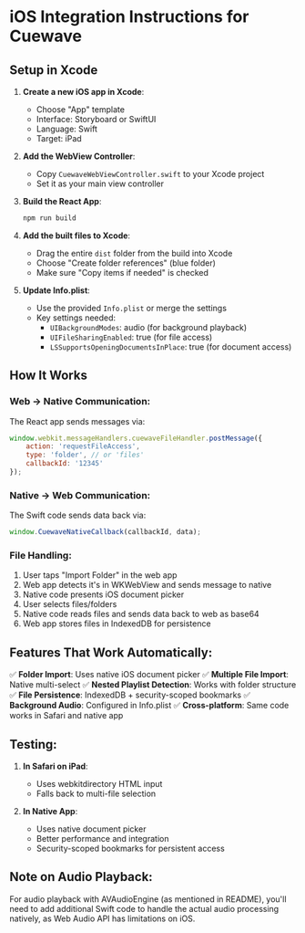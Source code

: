 # iOS Integration Instructions for Cuewave

## Setup in Xcode

1. **Create a new iOS app in Xcode**:
   - Choose "App" template
   - Interface: Storyboard or SwiftUI
   - Language: Swift
   - Target: iPad

2. **Add the WebView Controller**:
   - Copy `CuewaveWebViewController.swift` to your Xcode project
   - Set it as your main view controller

3. **Build the React App**:
   ```bash
   npm run build
   ```

4. **Add the built files to Xcode**:
   - Drag the entire `dist` folder from the build into Xcode
   - Choose "Create folder references" (blue folder)
   - Make sure "Copy items if needed" is checked

5. **Update Info.plist**:
   - Use the provided `Info.plist` or merge the settings
   - Key settings needed:
     - `UIBackgroundModes`: audio (for background playback)
     - `UIFileSharingEnabled`: true (for file access)
     - `LSSupportsOpeningDocumentsInPlace`: true (for document access)

## How It Works

### Web → Native Communication:
The React app sends messages via:
```javascript
window.webkit.messageHandlers.cuewaveFileHandler.postMessage({
    action: 'requestFileAccess',
    type: 'folder', // or 'files'
    callbackId: '12345'
});
```

### Native → Web Communication:
The Swift code sends data back via:
```javascript
window.CuewaveNativeCallback(callbackId, data);
```

### File Handling:
1. User taps "Import Folder" in the web app
2. Web app detects it's in WKWebView and sends message to native
3. Native code presents iOS document picker
4. User selects files/folders
5. Native code reads files and sends data back to web as base64
6. Web app stores files in IndexedDB for persistence

## Features That Work Automatically:

✅ **Folder Import**: Uses native iOS document picker
✅ **Multiple File Import**: Native multi-select
✅ **Nested Playlist Detection**: Works with folder structure
✅ **File Persistence**: IndexedDB + security-scoped bookmarks
✅ **Background Audio**: Configured in Info.plist
✅ **Cross-platform**: Same code works in Safari and native app

## Testing:

1. **In Safari on iPad**: 
   - Uses webkitdirectory HTML input
   - Falls back to multi-file selection
   
2. **In Native App**:
   - Uses native document picker
   - Better performance and integration
   - Security-scoped bookmarks for persistent access

## Note on Audio Playback:

For audio playback with AVAudioEngine (as mentioned in README), you'll need to add additional Swift code to handle the actual audio processing natively, as Web Audio API has limitations on iOS.